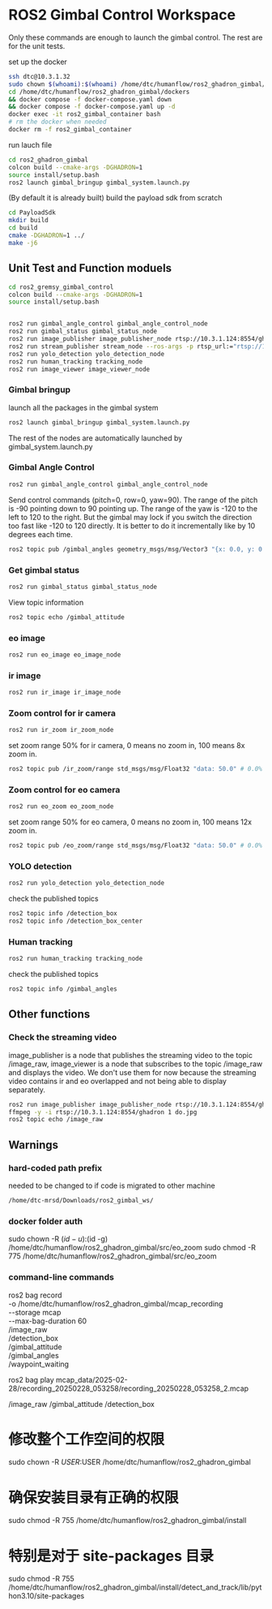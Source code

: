 # ROS2 Gimbal Control Workspace

Only these commands are enough to launch the gimbal control. The rest are for the unit tests. 

set up the docker 
```bash
ssh dtc@10.3.1.32
sudo chown $(whoami):$(whoami) /home/dtc/humanflow/ros2_ghadron_gimbal/
cd /home/dtc/humanflow/ros2_ghadron_gimbal/dockers
&& docker compose -f docker-compose.yaml down
&& docker compose -f docker-compose.yaml up -d
docker exec -it ros2_gimbal_container bash
# rm the docker when needed
docker rm -f ros2_gimbal_container
```
run lauch file 
```bash
cd ros2_ghadron_gimbal 
colcon build --cmake-args -DGHADRON=1
source install/setup.bash
ros2 launch gimbal_bringup gimbal_system.launch.py
```


(By default it is already built) build the payload sdk from scratch
```bash
cd PayloadSdk
mkdir build
cd build
cmake -DGHADRON=1 ../
make -j6
```
## Unit Test and Function moduels

```bash
cd ros2_gremsy_gimbal_control
colcon build --cmake-args -DGHADRON=1
source install/setup.bash
```
```bash

ros2 run gimbal_angle_control gimbal_angle_control_node
ros2 run gimbal_status gimbal_status_node
ros2 run image_publisher image_publisher_node rtsp://10.3.1.124:8554/ghadron
ros2 run stream_publisher stream_node --ros-args -p rtsp_url:="rtsp://10.3.1.124:8554/ghadron" -p width:=1280 -p height:=720
ros2 run yolo_detection yolo_detection_node
ros2 run human_tracking tracking_node
ros2 run image_viewer image_viewer_node
```


### Gimbal bringup
launch all the packages in the gimbal system
```bash
ros2 launch gimbal_bringup gimbal_system.launch.py
```
The rest of the nodes are automatically launched by gimbal_system.launch.py

### Gimbal Angle Control
```bash
ros2 run gimbal_angle_control gimbal_angle_control_node
```
Send control commands (pitch=0, row=0, yaw=90).
The range of the pitch is -90 pointing down to 90 pointing up.
The range of the yaw is -120 to the left to 120 to the right. But the gimbal may lock if you switch the direction too fast like -120 to 120 directly. It is better to do it incrementally like by 10 degrees each time.
```bash
ros2 topic pub /gimbal_angles geometry_msgs/msg/Vector3 "{x: 0.0, y: 0.0, z: 90.0}"
```

### Get gimbal status
```bash
ros2 run gimbal_status gimbal_status_node
```

View topic information
```bash
ros2 topic echo /gimbal_attitude
```
### eo image
```bash
ros2 run eo_image eo_image_node
```
### ir image
```bash
ros2 run ir_image ir_image_node
```

### Zoom control for ir camera
```bash
ros2 run ir_zoom ir_zoom_node
```
set zoom range 50% for ir camera, 0 means no zoom in, 100 means 8x zoom in.
```bash
ros2 topic pub /ir_zoom/range std_msgs/msg/Float32 "data: 50.0" # 0.0% to 100.0%
```

### Zoom control for eo camera
```bash
ros2 run eo_zoom eo_zoom_node
```
set zoom range 50% for eo camera, 0 means no zoom in, 100 means 12x zoom in.
```bash
ros2 topic pub /eo_zoom/range std_msgs/msg/Float32 "data: 50.0" # 0.0% to 100.0%
```

### YOLO detection
```bash
ros2 run yolo_detection yolo_detection_node
```
check the published topics
```bash
ros2 topic info /detection_box
ros2 topic info /detection_box_center
```
### Human tracking
```bash
ros2 run human_tracking tracking_node
```
check the published topics
```bash
ros2 topic info /gimbal_angles
```
## Other functions
### Check the streaming video
image_publisher is a node that publishes the streaming video to the topic /image_raw, image_viewer is a node that subscribes to the topic /image_raw and displays the video. We don't use them for now because the streaming video contains ir and eo overlapped and not being able to display separately.
```bash
ros2 run image_publisher image_publisher_node rtsp://10.3.1.124:8554/ghadron
ffmpeg -y -i rtsp://10.3.1.124:8554/ghadron 1 do.jpg
ros2 topic echo /image_raw
```
## Warnings


### hard-coded path prefix
needed to be changed to if code is migrated to other machine
```bash
/home/dtc-mrsd/Downloads/ros2_gimbal_ws/
```
### docker folder auth
sudo chown -R $(id -u):$(id -g) /home/dtc/humanflow/ros2_ghadron_gimbal/src/eo_zoom
sudo chmod -R 775 /home/dtc/humanflow/ros2_ghadron_gimbal/src/eo_zoom

### command-line commands
ros2 bag record \
  -o /home/dtc/humanflow/ros2_ghadron_gimbal/mcap_recording \
  --storage mcap \
  --max-bag-duration 60 \
  /image_raw \
  /detection_box \
  /gimbal_attitude \
  /gimbal_angles \
  /waypoint_waiting


ros2 bag play mcap_data/2025-02-28/recording_20250228_053258/recording_20250228_053258_2.mcap

/image_raw
/gimbal_attitude
/detection_box

# 修改整个工作空间的权限
sudo chown -R $USER:$USER /home/dtc/humanflow/ros2_ghadron_gimbal

# 确保安装目录有正确的权限
sudo chmod -R 755 /home/dtc/humanflow/ros2_ghadron_gimbal/install

# 特别是对于 site-packages 目录
sudo chmod -R 755 /home/dtc/humanflow/ros2_ghadron_gimbal/install/detect_and_track/lib/python3.10/site-packages